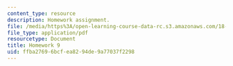 ```yaml
---
content_type: resource
description: Homework assignment.
file: /media/https%3A/open-learning-course-data-rc.s3.amazonaws.com/18-950-differential-geometry-fall-2008/ffba27696bcfea8294de9a77037f2298_homework9.pdf
file_type: application/pdf
resourcetype: Document
title: Homework 9
uid: ffba2769-6bcf-ea82-94de-9a77037f2298
---
```

